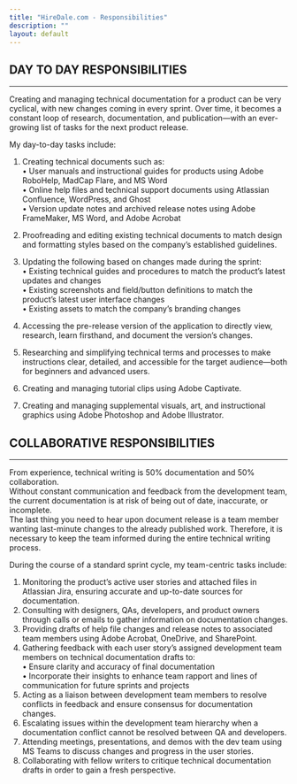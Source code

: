 ```yaml
---
title: "HireDale.com - Responsibilities"
description: ""
layout: default
---
```


## **DAY TO DAY RESPONSIBILITIES**
---
Creating and managing technical documentation for a product can be very cyclical, with new changes coming in every sprint. Over time, it becomes a constant loop of research, documentation, and publication—with an ever-growing list of tasks for the next product release.

My day-to-day tasks include:  
1. Creating technical documents such as:  
• User manuals and instructional guides for products using Adobe RoboHelp, MadCap Flare, and MS Word  
• Online help files and technical support documents using Atlassian Confluence, WordPress, and Ghost  
• Version update notes and archived release notes using Adobe FrameMaker, MS Word, and Adobe Acrobat  

2. Proofreading and editing existing technical documents to match design and formatting styles based on the company’s established guidelines.  

3. Updating the following based on changes made during the sprint:  
• Existing technical guides and procedures to match the product’s latest updates and changes  
• Existing screenshots and field/button definitions to match the product’s latest user interface changes  
• Existing assets to match the company’s branding changes  

4. Accessing the pre-release version of the application to directly view, research, learn firsthand, and document the version’s changes.  

5. Researching and simplifying technical terms and processes to make instructions clear, detailed, and accessible for the target audience—both for beginners and advanced users.  

6. Creating and managing tutorial clips using Adobe Captivate.  

7. Creating and managing supplemental visuals, art, and instructional graphics using Adobe Photoshop and Adobe Illustrator.

## **COLLABORATIVE RESPONSIBILITIES**
---
From experience, technical writing is 50% documentation and 50% collaboration.  
Without constant communication and feedback from the development team, the current documentation is at risk of being out of date, inaccurate, or incomplete.  
The last thing you need to hear upon document release is a team member wanting last-minute changes to the already published work. Therefore, it is necessary to keep the team informed during the entire technical writing process.

During the course of a standard sprint cycle, my team-centric tasks include:  
1. Monitoring the product’s active user stories and attached files in Atlassian Jira, ensuring accurate and up-to-date sources for documentation.  
2. Consulting with designers, QAs, developers, and product owners through calls or emails to gather information on documentation changes.  
3. Providing drafts of help file changes and release notes to associated team members using Adobe Acrobat, OneDrive, and SharePoint.  
4. Gathering feedback with each user story’s assigned development team members on technical documentation drafts to:  
   • Ensure clarity and accuracy of final documentation  
   • Incorporate their insights to enhance team rapport and lines of communication for future sprints and projects  
5. Acting as a liaison between development team members to resolve conflicts in feedback and ensure consensus for documentation changes.  
6. Escalating issues within the development team hierarchy when a documentation conflict cannot be resolved between QA and developers.  
7. Attending meetings, presentations, and demos with the dev team using MS Teams to discuss changes and progress in the user stories.  
8. Collaborating with fellow writers to critique technical documentation drafts in order to gain a fresh perspective.

